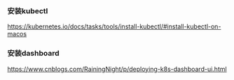 

### 安装kubectl
https://kubernetes.io/docs/tasks/tools/install-kubectl/#install-kubectl-on-macos

### 安装dashboard
https://www.cnblogs.com/RainingNight/p/deploying-k8s-dashboard-ui.html